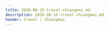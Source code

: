 ```yaml
---
title: 2018-08-15-travel-chiangmai.md
description: 2018-08-15-travel-chiangmai.md
header: travel / Chiangmai
---
```



